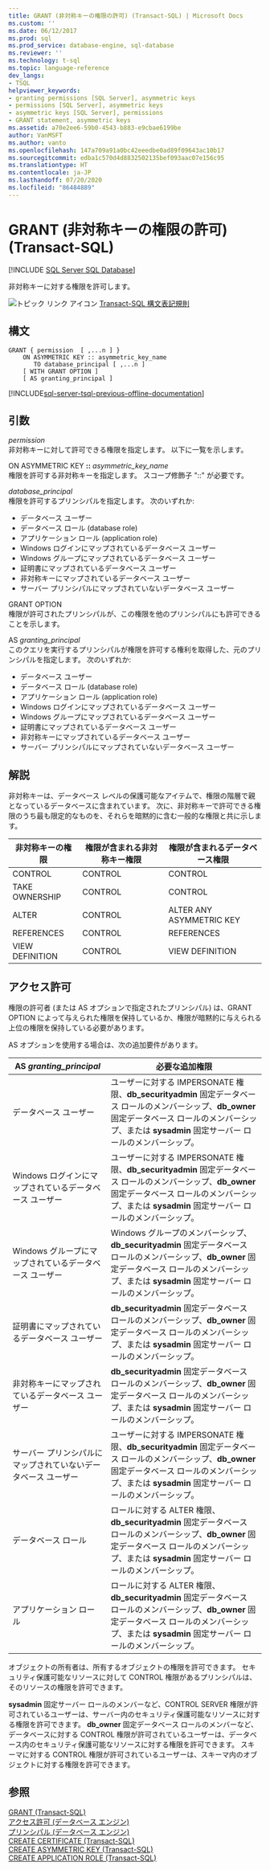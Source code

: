 ```yaml
---
title: GRANT (非対称キーの権限の許可) (Transact-SQL) | Microsoft Docs
ms.custom: ''
ms.date: 06/12/2017
ms.prod: sql
ms.prod_service: database-engine, sql-database
ms.reviewer: ''
ms.technology: t-sql
ms.topic: language-reference
dev_langs:
- TSQL
helpviewer_keywords:
- granting permissions [SQL Server], asymmetric keys
- permissions [SQL Server], asymmetric keys
- asymmetric keys [SQL Server], permissions
- GRANT statement, asymmetric keys
ms.assetid: a70e2ee6-59b0-4543-b883-e9cbae6199be
author: VanMSFT
ms.author: vanto
ms.openlocfilehash: 147a709a91a0bc42eeedbe0ad89f09643ac10b17
ms.sourcegitcommit: edba1c570d4d8832502135bef093aac07e156c95
ms.translationtype: HT
ms.contentlocale: ja-JP
ms.lasthandoff: 07/20/2020
ms.locfileid: "86484889"
---
```

# <a name="grant-asymmetric-key-permissions-transact-sql"></a>GRANT (非対称キーの権限の許可) (Transact-SQL)
[!INCLUDE [SQL Server SQL Database](../../includes/applies-to-version/sql-asdb.md)]

  非対称キーに対する権限を許可します。  
  
 ![トピック リンク アイコン](../../database-engine/configure-windows/media/topic-link.gif "トピック リンク アイコン") [Transact-SQL 構文表記規則](../../t-sql/language-elements/transact-sql-syntax-conventions-transact-sql.md)  
  
## <a name="syntax"></a>構文  
  
```syntaxsql
GRANT { permission  [ ,...n ] }   
    ON ASYMMETRIC KEY :: asymmetric_key_name   
       TO database_principal [ ,...n ]  
    [ WITH GRANT OPTION ]  
    [ AS granting_principal ]  
```  
  
[!INCLUDE[sql-server-tsql-previous-offline-documentation](../../includes/sql-server-tsql-previous-offline-documentation.md)]

## <a name="arguments"></a>引数
 *permission*  
 非対称キーに対して許可できる権限を指定します。 以下に一覧を示します。  
  
 ON ASYMMETRIC KEY **::** _asymmetric_key_name_  
 権限を許可する非対称キーを指定します。 スコープ修飾子 "::" が必要です。  
  
 *database_principal*  
 権限を許可するプリンシパルを指定します。 次のいずれか:  
  
-   データベース ユーザー  
-   データベース ロール (database role)  
-   アプリケーション ロール (application role)  
-   Windows ログインにマップされているデータベース ユーザー  
-   Windows グループにマップされているデータベース ユーザー  
-   証明書にマップされているデータベース ユーザー  
-   非対称キーにマップされているデータベース ユーザー  
-   サーバー プリンシパルにマップされていないデータベース ユーザー  
  
GRANT OPTION  
 権限が許可されたプリンシパルが、この権限を他のプリンシパルにも許可できることを示します。  
  
AS *granting_principal*  
 このクエリを実行するプリンシパルが権限を許可する権利を取得した、元のプリンシパルを指定します。 次のいずれか:  
  
-   データベース ユーザー  
-   データベース ロール (database role)  
-   アプリケーション ロール (application role)  
-   Windows ログインにマップされているデータベース ユーザー  
-   Windows グループにマップされているデータベース ユーザー  
-   証明書にマップされているデータベース ユーザー  
-   非対称キーにマップされているデータベース ユーザー  
-   サーバー プリンシパルにマップされていないデータベース ユーザー  
  
## <a name="remarks"></a>解説  
 非対称キーは、データベース レベルの保護可能なアイテムで、権限の階層で親となっているデータベースに含まれています。 次に、非対称キーで許可できる権限のうち最も限定的なものを、それらを暗黙的に含む一般的な権限と共に示します。  
  
|非対称キーの権限|権限が含まれる非対称キー権限|権限が含まれるデータベース権限|  
|-------------------------------|------------------------------------------|------------------------------------|  
|CONTROL|CONTROL|CONTROL|  
|TAKE OWNERSHIP|CONTROL|CONTROL|  
|ALTER|CONTROL|ALTER ANY ASYMMETRIC KEY|  
|REFERENCES|CONTROL|REFERENCES|  
|VIEW DEFINITION|CONTROL|VIEW DEFINITION|  
  
## <a name="permissions"></a>アクセス許可  
 権限の許可者 (または AS オプションで指定されたプリンシパル) は、GRANT OPTION によって与えられた権限を保持しているか、権限が暗黙的に与えられる上位の権限を保持している必要があります。  
  
 AS オプションを使用する場合は、次の追加要件があります。  
  
|AS *granting_principal*|必要な追加権限|  
|------------------------------|------------------------------------|  
|データベース ユーザー|ユーザーに対する IMPERSONATE 権限、**db_securityadmin** 固定データベース ロールのメンバーシップ、**db_owner** 固定データベース ロールのメンバーシップ、または **sysadmin** 固定サーバー ロールのメンバーシップ。|  
|Windows ログインにマップされているデータベース ユーザー|ユーザーに対する IMPERSONATE 権限、**db_securityadmin** 固定データベース ロールのメンバーシップ、**db_owner** 固定データベース ロールのメンバーシップ、または **sysadmin** 固定サーバー ロールのメンバーシップ。|  
|Windows グループにマップされているデータベース ユーザー|Windows グループのメンバーシップ、**db_securityadmin** 固定データベース ロールのメンバーシップ、**db_owner** 固定データベース ロールのメンバーシップ、または **sysadmin** 固定サーバー ロールのメンバーシップ。|  
|証明書にマップされているデータベース ユーザー|**db_securityadmin** 固定データベース ロールのメンバーシップ、**db_owner** 固定データベース ロールのメンバーシップ、または **sysadmin** 固定サーバー ロールのメンバーシップ。|  
|非対称キーにマップされているデータベース ユーザー|**db_securityadmin** 固定データベース ロールのメンバーシップ、**db_owner** 固定データベース ロールのメンバーシップ、または **sysadmin** 固定サーバー ロールのメンバーシップ。|  
|サーバー プリンシパルにマップされていないデータベース ユーザー|ユーザーに対する IMPERSONATE 権限、**db_securityadmin** 固定データベース ロールのメンバーシップ、**db_owner** 固定データベース ロールのメンバーシップ、または **sysadmin** 固定サーバー ロールのメンバーシップ。|  
|データベース ロール|ロールに対する ALTER 権限、**db_securityadmin** 固定データベース ロールのメンバーシップ、**db_owner** 固定データベース ロールのメンバーシップ、または **sysadmin** 固定サーバー ロールのメンバーシップ。|  
|アプリケーション ロール|ロールに対する ALTER 権限、**db_securityadmin** 固定データベース ロールのメンバーシップ、**db_owner** 固定データベース ロールのメンバーシップ、または **sysadmin** 固定サーバー ロールのメンバーシップ。|  
  
 オブジェクトの所有者は、所有するオブジェクトの権限を許可できます。 セキュリティ保護可能なリソースに対して CONTROL 権限があるプリンシパルは、そのリソースの権限を許可できます。  
  
 **sysadmin** 固定サーバー ロールのメンバーなど、CONTROL SERVER 権限が許可されているユーザーは、サーバー内のセキュリティ保護可能なリソースに対する権限を許可できます。 **db_owner** 固定データベース ロールのメンバーなど、データベースに対する CONTROL 権限が許可されているユーザーは、データベース内のセキュリティ保護可能なリソースに対する権限を許可できます。 スキーマに対する CONTROL 権限が許可されているユーザーは、スキーマ内のオブジェクトに対する権限を許可できます。  
  
## <a name="see-also"></a>参照  
 [GRANT &#40;Transact-SQL&#41;](../../t-sql/statements/grant-transact-sql.md)   
 [アクセス許可 &#40;データベース エンジン&#41;](../../relational-databases/security/permissions-database-engine.md)   
 [プリンシパル &#40;データベース エンジン&#41;](../../relational-databases/security/authentication-access/principals-database-engine.md)   
 [CREATE CERTIFICATE &#40;Transact-SQL&#41;](../../t-sql/statements/create-certificate-transact-sql.md)   
 [CREATE ASYMMETRIC KEY &#40;Transact-SQL&#41;](../../t-sql/statements/create-asymmetric-key-transact-sql.md)   
 [CREATE APPLICATION ROLE &#40;Transact-SQL&#41;](../../t-sql/statements/create-application-role-transact-sql.md)  
  
  
